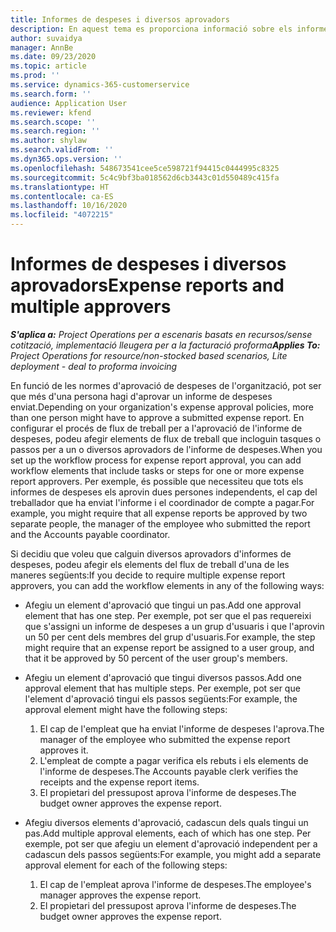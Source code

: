 ```yaml
---
title: Informes de despeses i diversos aprovadors
description: En aquest tema es proporciona informació sobre els informes de despeses que requereixen l'aprovació de més d'una persona.
author: suvaidya
manager: AnnBe
ms.date: 09/23/2020
ms.topic: article
ms.prod: ''
ms.service: dynamics-365-customerservice
ms.search.form: ''
audience: Application User
ms.reviewer: kfend
ms.search.scope: ''
ms.search.region: ''
ms.author: shylaw
ms.search.validFrom: ''
ms.dyn365.ops.version: ''
ms.openlocfilehash: 548673541cee5ce598721f94415c0444995c8325
ms.sourcegitcommit: 5c4c9bf3ba018562d6cb3443c01d550489c415fa
ms.translationtype: HT
ms.contentlocale: ca-ES
ms.lasthandoff: 10/16/2020
ms.locfileid: "4072215"
---
```

# <a name="expense-reports-and-multiple-approvers"></a><span data-ttu-id="0c4bf-103">Informes de despeses i diversos aprovadors</span><span class="sxs-lookup"><span data-stu-id="0c4bf-103">Expense reports and multiple approvers</span></span>

<span data-ttu-id="0c4bf-104">_**S'aplica a:** Project Operations per a escenaris basats en recursos/sense cotització, implementació lleugera per a la facturació proforma_</span><span class="sxs-lookup"><span data-stu-id="0c4bf-104">_**Applies To:** Project Operations for resource/non-stocked based scenarios, Lite deployment - deal to proforma invoicing_</span></span>

<span data-ttu-id="0c4bf-105">En funció de les normes d'aprovació de despeses de l'organització, pot ser que més d'una persona hagi d'aprovar un informe de despeses enviat.</span><span class="sxs-lookup"><span data-stu-id="0c4bf-105">Depending on your organization's expense approval policies, more than one person might have to approve a submitted expense report.</span></span> <span data-ttu-id="0c4bf-106">En configurar el procés de flux de treball per a l'aprovació de l'informe de despeses, podeu afegir elements de flux de treball que incloguin tasques o passos per a un o diversos aprovadors de l'informe de despeses.</span><span class="sxs-lookup"><span data-stu-id="0c4bf-106">When you set up the workflow process for expense report approval, you can add workflow elements that include tasks or steps for one or more expense report approvers.</span></span> <span data-ttu-id="0c4bf-107">Per exemple, és possible que necessiteu que tots els informes de despeses els aprovin dues persones independents, el cap del treballador que ha enviat l'informe i el coordinador de compte a pagar.</span><span class="sxs-lookup"><span data-stu-id="0c4bf-107">For example, you might require that all expense reports be approved by two separate people, the manager of the employee who submitted the report and the Accounts payable coordinator.</span></span>

<span data-ttu-id="0c4bf-108">Si decidiu que voleu que calguin diversos aprovadors d'informes de despeses, podeu afegir els elements del flux de treball d'una de les maneres següents:</span><span class="sxs-lookup"><span data-stu-id="0c4bf-108">If you decide to require multiple expense report approvers, you can add the workflow elements in any of the following ways:</span></span>

- <span data-ttu-id="0c4bf-109">Afegiu un element d'aprovació que tingui un pas.</span><span class="sxs-lookup"><span data-stu-id="0c4bf-109">Add one approval element that has one step.</span></span> <span data-ttu-id="0c4bf-110">Per exemple, pot ser que el pas requereixi que s'assigni un informe de despeses a un grup d'usuaris i que l'aprovin un 50 per cent dels membres del grup d'usuaris.</span><span class="sxs-lookup"><span data-stu-id="0c4bf-110">For example, the step might require that an expense report be assigned to a user group, and that it be approved by 50 percent of the user group's members.</span></span>
- <span data-ttu-id="0c4bf-111">Afegiu un element d'aprovació que tingui diversos passos.</span><span class="sxs-lookup"><span data-stu-id="0c4bf-111">Add one approval element that has multiple steps.</span></span> <span data-ttu-id="0c4bf-112">Per exemple, pot ser que l'element d'aprovació tingui els passos següents:</span><span class="sxs-lookup"><span data-stu-id="0c4bf-112">For example, the approval element might have the following steps:</span></span>

    1. <span data-ttu-id="0c4bf-113">El cap de l'empleat que ha enviat l'informe de despeses l'aprova.</span><span class="sxs-lookup"><span data-stu-id="0c4bf-113">The manager of the employee who submitted the expense report approves it.</span></span>
    2. <span data-ttu-id="0c4bf-114">L'empleat de compte a pagar verifica els rebuts i els elements de l'informe de despeses.</span><span class="sxs-lookup"><span data-stu-id="0c4bf-114">The Accounts payable clerk verifies the receipts and the expense report items.</span></span>
    3. <span data-ttu-id="0c4bf-115">El propietari del pressupost aprova l'informe de despeses.</span><span class="sxs-lookup"><span data-stu-id="0c4bf-115">The budget owner approves the expense report.</span></span>

- <span data-ttu-id="0c4bf-116">Afegiu diversos elements d'aprovació, cadascun dels quals tingui un pas.</span><span class="sxs-lookup"><span data-stu-id="0c4bf-116">Add multiple approval elements, each of which has one step.</span></span> <span data-ttu-id="0c4bf-117">Per exemple, pot ser que afegiu un element d'aprovació independent per a cadascun dels passos següents:</span><span class="sxs-lookup"><span data-stu-id="0c4bf-117">For example, you might add a separate approval element for each of the following steps:</span></span>

    1. <span data-ttu-id="0c4bf-118">El cap de l'empleat aprova l'informe de despeses.</span><span class="sxs-lookup"><span data-stu-id="0c4bf-118">The employee's manager approves the expense report.</span></span>
    2. <span data-ttu-id="0c4bf-119">El propietari del pressupost aprova l'informe de despeses.</span><span class="sxs-lookup"><span data-stu-id="0c4bf-119">The budget owner approves the expense report.</span></span>
